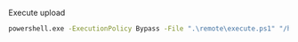 Execute upload 

```bat
powershell.exe -ExecutionPolicy Bypass -File ".\remote\execute.ps1" "/home/***/plugins/"
```